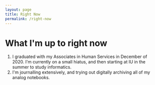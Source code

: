 ```yaml
---
layout: page
title: Right Now
permalink: /right-now
---
```


# What I'm up to right now

1. I graduated with my Associates in Human Services in December of 2020. I'm currently on a small hiatus, and then starting at IU in the summer to study informatics.
2. I'm journalling extensively, and trying out digitally archiving all of my analog notebooks.